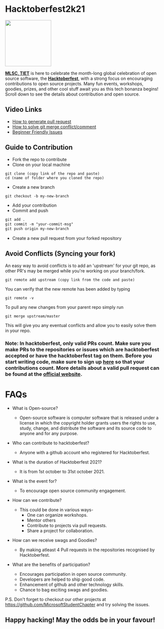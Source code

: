 # Hacktoberfest2k21
<img src="https://hacktoberfest.digitalocean.com/_nuxt/img/logo-hf-icon.6b4a329.svg" width="150" height="150">


**[MLSC, TIET](https://mlsctiet.co.in/)** is here to celebrate the month-long global celebration of open source software, the **[Hacktoberfest]( https://hacktoberfest.mlsctiet.co.in/)**, with a strong focus on encouraging contributions to open source projects. Many fun events, workshops, goodies, prizes, and other cool stuff await you as this tech bonanza begins!
Scroll down to see the details about contribution and open source. 

 ## Video Links

- [How to generate pull request](https://youtu.be/DIj2q02gvKs)
- [How to solve git merge conflict/comment](https://youtu.be/zOx5PJTY8CI)
- [Beginner Friendly Issues](https://goodfirstissue.dev/)

## Guide to Contribution

- Fork the repo to contribute 
- Clone on your local machine

```terminal
git clone (copy link of the repo and paste)
cd (name of folder where you cloned the repo)
```

- Create a new branch

```markdown
git checkout -b my-new-branch
```
- Add your contribution
- Commit and push

```markdown
git add .
git commit -m "your-commit-msg"
git push origin my-new-branch
```

- Create a new pull request from your forked repository


## Avoid Conflicts (Syncing your fork)

An easy way to avoid conflicts is to add an 'upstream' for your git repo, as other PR's may be merged while you're working on your branch/fork.   

```terminal
git remote add upstream (copy link from the code and paste)
```

You can verify that the new remote has been added by typing
```terminal
git remote -v
```

To pull any new changes from your parent repo simply run
```terminal
git merge upstream/master
```

This will give you any eventual conflicts and allow you to easily solve them in your repo.

### Note: In hacktoberfest, only valid PRs count. Make sure you make PRs to the repositories or issues which are hacktoberfest accepted or have the hacktoberfest tag on them. Before you start writing code, make sure to sign up [here](https://hacktoberfest.digitalocean.com/profile) so that your contributions count. More details about a valid pull request can be found at the [official website](https://hacktoberfest.digitalocean.com/). 

# FAQs
- What is Open-source?
    - Open-source software is computer software that is released under a license in which the copyright holder grants users the rights to use, study, change, and distribute the software and its source code to anyone and for any purpose.

- Who can contribute to hacktoberfest?
    - Anyone with a github account who registered for Hacktoberfest.

- What is the duration of Hacktoberfest 2021?
  - It is from 1st october to 31st october 2021.

- What is the event for?
  - To encourage open source community engagement.

- How can we contribute?
    - This could be done in various ways-
        - One can organize workshops.
        - Mentor others
        - Contribute to projects via pull requests.
        - Share a project for collaboration.


- How can we receive swags and Goodies?
    - By making atleast 4 Pull requests in the repositories recognised by Hacktoberfest.

- What are the benefits of participation?
    - Encourages participation in open source community.
    - Developers are helped to ship good code.
    - Enhancement of github and other technology skills.
    - Chance to bag exciting swags and goodies.

P.S. Don't forget to checkout our other projects at https://github.com/MicrosoftStudentChapter and try solving the issues.
## Happy hacking! May the odds be in your favour!
